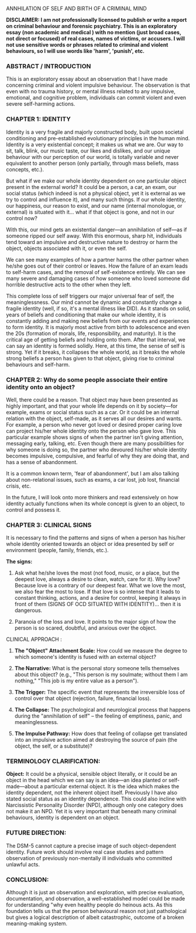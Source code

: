 
ANNHILATION OF SELF AND BIRTH OF A CRIMINAL MIND 


**DISCLAIMER: I am not professionally licensed to publish or write a report on criminal behaviour and forensic psychiatry. This is an exploratory essay (non academic and medical ) with no mention (just broad cases, not direct or focused) of real cases, names of victims, or accusers. I will not use sensitive words or phrases related to criminal and violent behaviours, so I will use words like 'harm', 'punish', etc.**

### **ABSTRACT / INTRODUCTION**

This is an exploratory essay about an observation that I have made concerning criminal and violent impulsive behaviour. The observation is that even with no trauma history, or mental illness related to any impulsive, emotional, and cognitive problem, individuals can commit violent and even severe self-harming actions.

### **CHAPTER 1: IDENTITY**

Identity is a very fragile and majorly constructed body, built upon societal conditioning and pre-established evolutionary principles in the human mind. Identity is a very existential concept; it makes us what we are. Our way to sit, talk, blink, our music taste, our likes and dislikes, and our unique behaviour with our perception of our world, is totally variable and never equivalent to another person (only partially, through mass beliefs, mass concepts, etc.).

But what if we make our whole identity dependent on one particular object present in the external world? It could be a person, a car, an exam, our social status (which indeed is not a physical object, yet it is external as we try to control and influence it), and many such things. If our whole identity, our happiness, our reason to exist, and our name (internal monologue, or external) is situated with it... what if that object is gone, and not in our control now?

With this, our mind gets an existential danger—an annihilation of self—as if someone ripped our self away. With this enormous, sharp hit, individuals tend toward an impulsive and destructive nature to destroy or harm the object, objects associated with it, or even the self.

We can see many examples of how a partner harms the other partner when he/she goes out of their control or leaves. How the failure of an exam leads to self-harm cases, and the removal of self-existence entirely. We can see many severe and damaging cases of how someone who loved someone did horrible destructive acts to the other when they left.

This complete loss of self triggers our major universal fear of self, the meaninglessness. Our mind cannot be dynamic and constantly change a fragile identity (well, if so, it's a mental illness like DID). As it stands on solid, years of beliefs and conditioning that make our whole identity, it is constantly adding and making new beliefs from our events and experiences to form identity. It is majorly most active from birth to adolescence and even the 20s (formation of morals, life, responsibility, and maturity). It is the critical age of getting beliefs and holding onto them. After that interval, we can say an identity is formed solidly. Here, at this time, the sense of self is strong. Yet if it breaks, it collapses the whole world, as it breaks the whole strong beliefs a person has given to that object, giving rise to criminal behaviours and self-harm.

### **CHAPTER 2: Why do some people associate their entire identity onto an object?**

Well, there could be a reason. That object may have been presented as highly important, and that your whole life depends on it by society—for example, exams or social status such as a car. Or it could be an internal relation with the object, self-made, as it serves all our desires and wants. For example, a person who never got loved or desired proper caring love can project his/her whole identity onto the person who gave love. This particular example shows signs of when the partner isn't giving attention, messaging early, talking, etc. Even though there are many possibilities for why someone is doing so, the partner who devoured his/her whole identity becomes impulsive, compulsive, and fearful of why they are doing that, and has a sense of abandonment.

It is a common known term, 'fear of abandonment', but I am also talking about non-relational issues, such as exams, a car lost, job lost, financial crisis, etc.

In the future, I will look onto more thinkers and read extensively on how identity actually functions when its whole concept is given to an object, to control and possess it.

### **CHAPTER 3: CLINICAL SIGNS**

It is necessary to find the patterns and signs of when a person has his/her whole identity oriented towards an object or idea presented by self or environment (people, family, friends, etc.).

**The signs:**

1. Ask what he/she loves the most (not food, music, or a place, but the deepest love, always a desire to clean, watch, care for it). Why love? Because love is a contrary of our deepest fear. What we love the most, we also fear the most to lose. If that love is so intense that it leads to constant thinking, actions, and a desire for control, keeping it always in front of them (SIGNS OF OCD SITUATED WITH IDENTITY)... then it is dangerous.
    
2. Paranoia of the loss and love. It points to the major sign of how the person is so scared, doubtful, and anxious over the object.

CLINICAL APPROACH : 

1) **The "Object" Attachment Scale:** How could we measure the degree to which someone's identity is fused with an external object? 
2) **The Narrative:** What is the personal story someone tells themselves about this object? (e.g., "This person is my soulmate; without them I am nothing," "This job is my entire value as a person").
    
3) **The Trigger:** The specific event that represents the irreversible loss of control over that object (rejection, failure, financial loss).
    
4)  **The Collapse:** The psychological and neurological process that happens during the "annihilation of self" – the feeling of emptiness, panic, and meaninglessness.
    
5)  **The Impulse Pathway:** How does that feeling of collapse get translated into an impulsive action aimed at destroying the source of pain (the object, the self, or a substitute)?
    



### **TERMINOLOGY CLARIFICATION:**

**Object:** It could be a physical, sensible object literally, or it could be an object in the head which we can say is an idea—an idea planted or self-made—about a particular external object. It is the idea which makes the identity dependent, not the inherent object itself. Previously I have also stated social status as an identity dependence. This could also incline with Narcissistic Personality Disorder (NPD), although only one category does not make it an NPD. Yet it is very important that beneath many criminal behaviours, identity is dependent on an object.

### **FUTURE DIRECTION:**

The DSM-5 cannot capture a precise image of such object-dependent identity. Future work should involve real case studies and pattern observation of previously non-mentally ill individuals who committed unlawful acts.

### **CONCLUSION:**

Although it is just an observation and exploration, with precise evaluation, documentation, and observation, a well-established model could be made for understanding "why even healthy people do heinous acts. As this foundation tells us that the person behavioural reason not just pathological but gives a logical description of albeit catastrophic, outcome of a broken meaning-making system.
